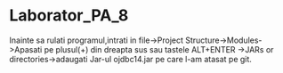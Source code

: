 # Laborator_PA_8
Inainte sa rulati programul,intrati in file->Project Structure->Modules->Apasati pe plusul(+) din dreapta sus sau tastele ALT+ENTER ->JARs or directories->adaugati Jar-ul ojdbc14.jar pe care l-am atasat pe git.
